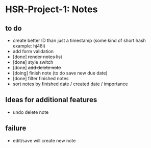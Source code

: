 # HSR-Project-1: Notes

## to do
- create better ID than just a timestamp (some kind of short hash example: hj48i)
- add form validation
- [done] ~~render notes list~~
- [done] style switch
- [done] ~~add delete note~~
- [doing] finish note (to do save new due date)
- [done] filter finished notes
- sort notes by finished date / created date / importance

## Ideas for additional features
- undo delete note

## failure
- edit/save will create new note

